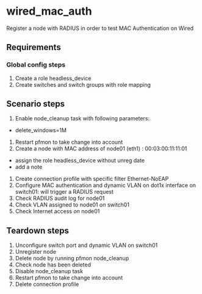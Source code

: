 # wired_mac_auth

Register a node with RADIUS in order to test MAC Authentication on Wired

## Requirements

### Global config steps
1. Create a role headless_device
1. Create switches and switch groups with role mapping

## Scenario steps
1. Enable node_cleanup task with following parameters:
- delete_windows=1M
1. Restart pfmon to take change into account
1. Create a node with MAC address of node01 (eth1) : 00:03:00:11:11:01
- assign the role headless_device without unreg date
- add a note
1. Create connection profile with specific filter Ethernet-NoEAP
1. Configure MAC authentication and dynamic VLAN on dot1x interface on
   switch01: will trigger a RADIUS request
1. Check RADIUS audit log for node01
1. Check VLAN assigned to node01 *on* switch01
1. Check Internet access *on* node01

## Teardown steps
1. Unconfigure switch port and dynamic VLAN on switch01
1. Unregister node
1. Delete node by running pfmon node_cleanup
1. Check node has been deleted
1. Disable node_cleanup task
1. Restart pfmon to take change into account
1. Delete connection profile
